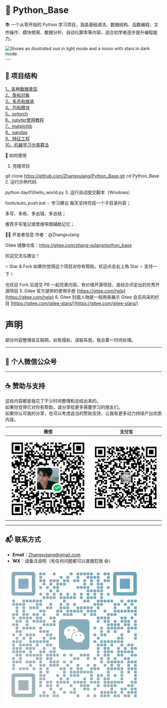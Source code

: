 # 🐍 Python_Base

📚 一个从零开始的 Python 学习项目，涵盖基础语法、数据结构、函数编程、文件操作、模块使用、数据分析、自动化脚本等内容，适合初学者逐步提升编程能力。


<picture>
  <source media="(prefers-color-scheme: dark)" srcset="https://user-images.githubusercontent.com/25423296/163456776-7f95b81a-f1ed-45f7-b7ab-8fa810d529fa.png">
  <source media="(prefers-color-scheme: light)" srcset="https://user-images.githubusercontent.com/25423296/163456779-a8556205-d0a5-45e2-ac17-42d089e3c3f8.png">
  <img alt="Shows an illustrated sun in light mode and a moon with stars in dark mode." src="https://user-images.githubusercontent.com/25423296/163456779-a8556205-d0a5-45e2-ac17-42d089e3c3f8.png">
</picture>
---

## 📁 项目结构

[1、各种数据类型](./day4)\
[2、类和对象](./day5/5-类和对象.py)\
[3、多态和继承](./day6)\
[4、包和模块](./day7/3-使用包.py)\
[5、pytorch](./pytorch)\
[6、jupyter使用教程](./day10)\
[7、matplotlib](./day11)\
[8、pandas](./day12)\
[9、特征工程](./day13/1-特征工程.ipynb)\
[10、机器学习分类算法](./day13/2-机器学习分类算法.ipynb)


🚀 如何使用
1. 克隆项目

git clone https://github.com/Zhangxulang/Python_Base.git
cd Python_Base
2. 运行示例代码

python day01/hello_world.py
3. 运行自动提交脚本（Windows）

tools/auto_push.bat
💡 学习建议
每天坚持完成一个子目录内容；

多写、多练、多出错、多总结；

推荐手写笔记或思维导图辅助记忆；

👨‍💻 开发者信息
作者：@Zhangxulang

Gitee 镜像仓库：https://gitee.com/zhang-xulang/python_base

欢迎交流与建议！

⭐ Star & Fork
如果你觉得这个项目对你有帮助，欢迎点击右上角 Star ⭐ 支持一下！

也欢迎 Fork 后提交 PR 一起完善内容。有价值开源项目，是综合评定出的优秀开源项目
5.  Gitee 官方提供的使用手册 [https://gitee.com/help](https://gitee.com/help)
6.  Gitee 封面人物是一档用来展示 Gitee 会员风采的栏目 [https://gitee.com/gitee-stars/](https://gitee.com/gitee-stars/)



# 声明

部分内容整理自互联网，如有侵权，请联系我，我会第一时间处理。

---

## 📝 个人微信公众号
---

## ☕ 赞助与支持
这些内容都是我花了不少时间整理和总结出来的。  
如果你觉得它对你有帮助，请分享给更多需要学习的朋友们。  
如果你认可我的分享，也可以考虑适当的赞助支持，让我有更多动力持续产出优质内容。  

| 微信                                                         | 支付宝                                                       |
| ------------------------------------------------------------ | ------------------------------------------------------------ |
| <img src="./images/wechat_pay.jpg" alt="微信支付" style="zoom: 50%;" /> | <img src="./images/alipay.jpg" alt="支付宝" style="zoom: 33%;" /> |

---

## 📬 联系方式
- **Email**：Zhangxulang@gmail.com  
- **WX**：请备注说明（有任何问题都可以直接怼我 😄）  

<img src="./images/wechat.png" alt="微信二维码" style="zoom:50%;" />
